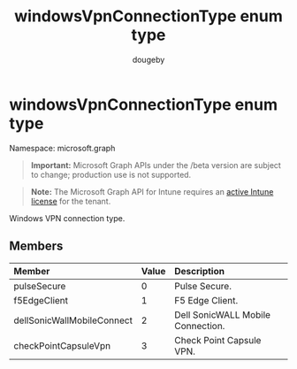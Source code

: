 ﻿---
title: "windowsVpnConnectionType enum type"
description: "Windows VPN connection type."
author: "dougeby"
localization_priority: Normal
ms.prod: "intune"
doc_type: enumPageType
---

# windowsVpnConnectionType enum type

Namespace: microsoft.graph

> **Important:** Microsoft Graph APIs under the /beta version are subject to change; production use is not supported.

> **Note:** The Microsoft Graph API for Intune requires an [active Intune license](https://go.microsoft.com/fwlink/?linkid=839381) for the tenant.

Windows VPN connection type.

## Members

| Member                     | Value | Description                       |
| :------------------------- | :---- | :-------------------------------- |
| pulseSecure                | 0     | Pulse Secure.                     |
| f5EdgeClient               | 1     | F5 Edge Client.                   |
| dellSonicWallMobileConnect | 2     | Dell SonicWALL Mobile Connection. |
| checkPointCapsuleVpn       | 3     | Check Point Capsule VPN.          |
